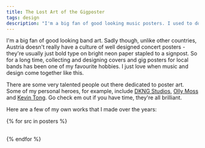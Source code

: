 ```yaml
---
title: The Lost Art of the Gigposter
tags: design
description: "I'm a big fan of good looking music posters. I used to do them myself back when I was in school, and my living room still features some of my favourite designs."
---
```


I'm a big fan of good looking band art. Sadly though, unlike other countries, Austria doesn't really have a culture of well designed concert posters - they're usually just bold type on bright neon paper stapled to a signpost. So for a long time, collecting and designing covers and gig posters for local bands has been one of my favourite hobbies. I just love when music and design come together like this.

There are some very talented people out there dedicated to poster art. Some of my personal heroes, for example, include [DKNG Studios](http://www.dkngstudios.com/work/gig-posters/), [Olly Moss](http://ollymoss.com) and [Kevin Tong](http://tragicsunshine.com/band_posters/). Go check em out if you have time, they're all brilliant.

Here are a few of my own works that I made over the years:

{% for src in posters %}
<figure>
    <img src="{{ src }}" style="border:1px solid #EAEAEA" alt="">
</figure>
{% endfor %}